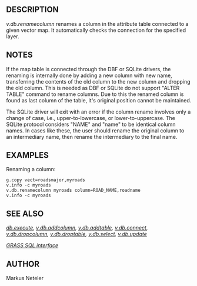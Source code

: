 ## DESCRIPTION

*v.db.renamecolumn* renames a column in the attribute table connected to
a given vector map. It automatically checks the connection for the
specified layer.

## NOTES

If the map table is connected through the DBF or SQLite drivers, the
renaming is internally done by adding a new column with new name,
transferring the contents of the old column to the new column and
dropping the old column. This is needed as DBF or SQLite do not support
"ALTER TABLE" command to rename columns. Due to this the renamed column
is found as last column of the table, it's original position cannot be
maintained.

The SQLite driver will exit with an error if the column rename involves
only a change of case, i.e., upper-to-lowercase, or lower-to-uppercase.
The SQLite protocol considers "NAME" and "name" to be identical column
names. In cases like these, the user should rename the original column
to an intermediary name, then rename the intermediary to the final name.

## EXAMPLES

Renaming a column:  

```shell
g.copy vect=roadsmajor,myroads
v.info -c myroads
v.db.renamecolumn myroads column=ROAD_NAME,roadname
v.info -c myroads
```

## SEE ALSO

*[db.execute](db.execute.md), [v.db.addcolumn](v.db.addcolumn.md),
[v.db.addtable](v.db.addtable.md), [v.db.connect](v.db.connect.md),
[v.db.dropcolumn](v.db.dropcolumn.md),
[v.db.droptable](v.db.droptable.md), [v.db.select](v.db.select.md),
[v.db.update](v.db.update.md)*

*[GRASS SQL interface](sql.md)*

## AUTHOR

Markus Neteler
